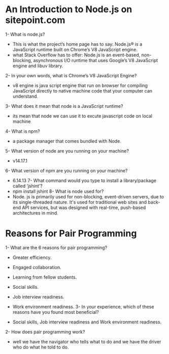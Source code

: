 # An Introduction to Node.js on sitepoint.com
1- What is node.js?
  - This is what the project’s home page has to say: Node.js® is a JavaScript runtime built on Chrome’s V8 JavaScript engine.
  -  what Stack Overflow has to offer: Node.js is an event-based, non-blocking, asynchronous I/O runtime that uses Google’s V8 JavaScript engine and libuv library.

2- In your own words, what is Chrome’s V8 JavaScript Engine?
  - v8 engine is java script engine that run on browser for compiling JavaScript directly to native machine code that your computer can understand.

3- What does it mean that node is a JavaScript runtime?
  - its mean that node we can use it to excute javascript code on local machine

4- What is npm?
  - a package manager that comes bundled with Node.

5- What version of node are you running on your machine?
  - v14.17.1

6- What version of npm are you running on your machine?
  - 6.14.13
7- What command would you type to install a library/package called ‘jshint’?
  - npm install jshint
8- What is node used for?
  - Node. js is primarily used for non-blocking, event-driven servers, due to its single-threaded nature. It's used for traditional web sites and back-end API services, but was designed with real-time, push-based architectures in mind.

# Reasons for Pair Programming


1- What are the 6 reasons for pair programming?

  - Greater efficiency.
  - Engaged collaboration.
  - Learning from fellow students.
  - Social skills.
  - Job interview readiness.
  - Work environment readiness.
3- In your experience, which of these reasons have you found most beneficial?

  - Social skills, Job interview readiness and Work environment readiness.

2- How does pair programming work?
  - well we have the navigator who tells what to do and we have the driver who do what he told to do.
